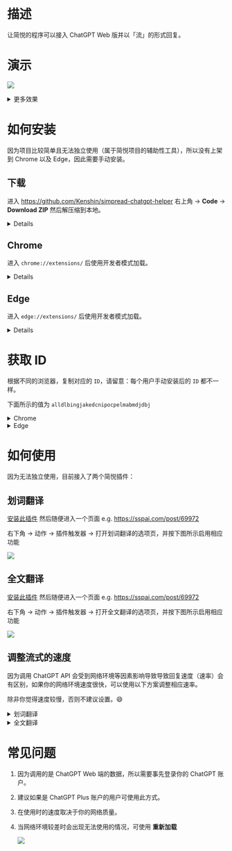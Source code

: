 # 描述

让简悦的程序可以接入 ChatGPT Web 版并以「流」的形式回复。

# 演示

![](https://github.com/Kenshin/simpread/assets/81074/04f647ba-bd67-471c-84ad-ad71929b8e19)

<details><summary>更多效果</summary>
  <img src="https://github.com/Kenshin/simpread/assets/81074/2505c50d-4c04-4c62-96a5-979464846579"/>
</details>

# 如何安装

因为项目比较简单且无法独立使用（属于简悦项目的辅助性工具），所以没有上架到 Chrome 以及 Edge，因此需要手动安装。

## 下载

进入 https://github.com/Kenshin/simpread-chatgpt-helper 右上角 → **Code** → **Download ZIP** 然后解压缩到本地。

<details>
  <img src="https://github.com/Kenshin/simpread/assets/81074/3d11bb66-82b5-4242-8d6b-be519891bd04">
</details>

## Chrome

进入 `chrome://extensions/` 后使用开发者模式加载。

<details>
  <img src="https://github.com/Kenshin/simpread/assets/81074/32a8c9ca-0dce-4af9-bf41-079cdbb91bae">
</details>

## Edge

进入 `edge://extensions/` 后使用开发者模式加载。

<details>
  <img src="https://github.com/Kenshin/simpread/assets/81074/82939d47-e442-477d-98ed-1a74cc9eb702">
</details>

# 获取 ID

根据不同的浏览器，复制对应的 `ID`，请留意：每个用户手动安装后的 `ID` 都不一样。

下面所示的值为 `alldlbingjakedcnipocpelmabmdjdbj`

<details><summary>Chrome</summary>
  进入 <code>chrome://extensions/</code><br>
  <img src="https://github.com/Kenshin/simpread/assets/81074/6e5c4cc5-3aa7-4eb8-a26c-ce8695dbb5bc"/>
</details>

<details><summary>Edge</summary>
  进入 <code>edge://extensions/</code><br>
  <img src="https://github.com/Kenshin/simpread/assets/81074/762bc1cc-64a2-482e-b12e-e7b96437946b"/>
</details>

# 如何使用

因为无法独立使用，目前接入了两个简悦插件：

## 划词翻译

[安装此插件](https://simpread.ksria.cn/plugins/details/ohnTKVHz4a) 然后随便进入一个页面 e.g. https://sspai.com/post/69972

右下角 → 动作 → 插件触发器 → 打开划词翻译的选项页，并按下图所示启用相应功能

![](https://github.com/Kenshin/simpread/assets/81074/15ddcbd1-f1b0-4be3-b6af-eed75add2136)

## 全文翻译

[安装此插件](https://simpread.ksria.cn/plugins/details/Y7JxbP7B4H) 然后随便进入一个页面 e.g. https://sspai.com/post/69972

右下角 → 动作 → 插件触发器 → 打开全文翻译的选项页，并按下图所示启用相应功能

![](https://github.com/Kenshin/simpread/assets/81074/26bd9d90-8d2e-480c-a186-cd0b4bb07767)

## 调整流式的速度

因为调用 ChatGPT API 会受到网络环境等因素影响导致导致回复速度（速率）会有区别，如果你的网络环境速度很快，可以使用以下方案调整相应速率。

除非你觉得速度较慢，否则不建议设置。😄

<details><summary>划词翻译</summary>
  <img src="https://github.com/Kenshin/simpread/assets/81074/1ad0b1e3-6ca6-4917-a64f-97fe9e910774"/>
</details>

<details><summary>全文翻译</summary>
  <img src="https://github.com/Kenshin/simpread/assets/81074/646db0a9-f6b1-4995-91e7-a0e9f62b913a"/>
</details>

# 常见问题

1. 因为调用的是 ChatGPT Web 端的数据，所以需要事先登录你的 ChatGPT 账户。

2. 建议如果是 ChatGPT Plus 账户的用户可使用此方式。

3. 在使用时的速度取决于你的网络质量。

4. 当网络环境较差时会出现无法使用的情况，可使用 **重新加载**

   ![](https://github.com/Kenshin/simpread/assets/81074/5fec9796-c864-46f6-86c2-1d932f21ab2a)